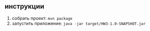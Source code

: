 ## инструкции

1. собрать проект: `mvn package`
2. запустить приложение: `java -jar target/HW3-1.0-SNAPSHOT.jar`
